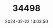 ---
title: "34498"
category: "Ficus ursina"
draft: false
date: 2024-02-22 13:03:50
languages:
  Spanish; Castilian: ["Coajinguba"]
---